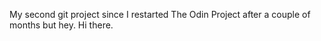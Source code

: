 My second git project since I restarted The Odin Project after a couple of months but hey.
Hi there.